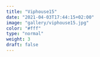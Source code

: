 ```yaml
---
title: "Viphouse15"
date: "2021-04-03T17:44:15+02:00"
image: "gallery/viphouse15.jpg"
color: "#fff"
type: "normal"
weight: 3
draft: false
---
```

